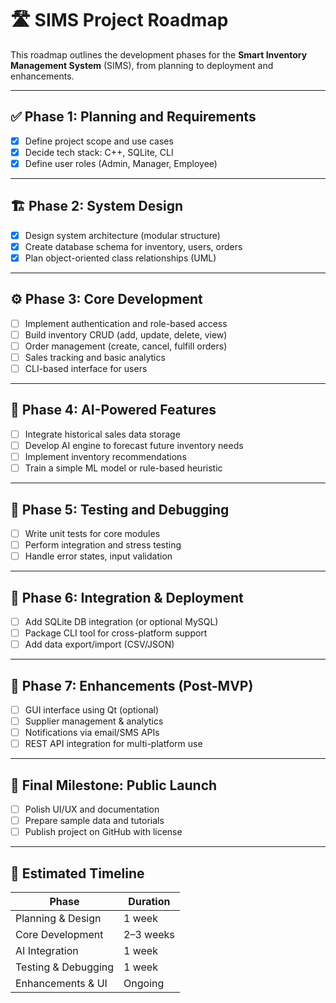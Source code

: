 # 🛣️ SIMS Project Roadmap

This roadmap outlines the development phases for the **Smart Inventory Management System** (SIMS), from planning to deployment and enhancements.

---

## ✅ Phase 1: Planning and Requirements

- [X] Define project scope and use cases
- [X] Decide tech stack: C++, SQLite, CLI
- [X] Define user roles (Admin, Manager, Employee)

---

## 🏗️ Phase 2: System Design

- [X] Design system architecture (modular structure)
- [X] Create database schema for inventory, users, orders
- [X] Plan object-oriented class relationships (UML)

---

## ⚙️ Phase 3: Core Development

- [ ] Implement authentication and role-based access
- [ ] Build inventory CRUD (add, update, delete, view)
- [ ] Order management (create, cancel, fulfill orders)
- [ ] Sales tracking and basic analytics
- [ ] CLI-based interface for users

---

## 🧠 Phase 4: AI-Powered Features

- [ ] Integrate historical sales data storage
- [ ] Develop AI engine to forecast future inventory needs
- [ ] Implement inventory recommendations
- [ ] Train a simple ML model or rule-based heuristic

---

## 🧪 Phase 5: Testing and Debugging

- [ ] Write unit tests for core modules
- [ ] Perform integration and stress testing
- [ ] Handle error states, input validation

---

## 🔄 Phase 6: Integration & Deployment

- [ ] Add SQLite DB integration (or optional MySQL)
- [ ] Package CLI tool for cross-platform support
- [ ] Add data export/import (CSV/JSON)

---

## 🎯 Phase 7: Enhancements (Post-MVP)

- [ ] GUI interface using Qt (optional)
- [ ] Supplier management & analytics
- [ ] Notifications via email/SMS APIs
- [ ] REST API integration for multi-platform use

---

## 🚀 Final Milestone: Public Launch

- [ ] Polish UI/UX and documentation
- [ ] Prepare sample data and tutorials
- [ ] Publish project on GitHub with license

---

## 📅 Estimated Timeline

| Phase                     | Duration |
|--------------------------|----------|
| Planning & Design        | 1 week   |
| Core Development         | 2–3 weeks|
| AI Integration           | 1 week   |
| Testing & Debugging      | 1 week   |
| Enhancements & UI        | Ongoing  |
